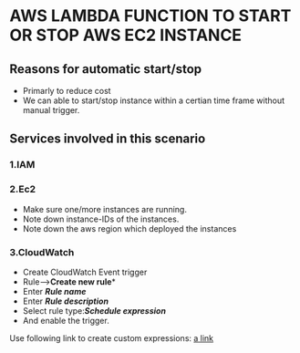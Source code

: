# AWS LAMBDA FUNCTION TO START OR  STOP AWS EC2 INSTANCE

## Reasons for automatic start/stop

- Primarly to reduce cost
- We can able to start/stop instance within a certian time frame without manual trigger.


## Services involved in this scenario

### 1.IAM

### 2.Ec2

- Make sure one/more instances are running.
- Note down instance-IDs of the instances.
- Note down the aws region which deployed the instances

### 3.CloudWatch

- Create CloudWatch Event trigger
- Rule-->**Create new rule***
- Enter ***Rule name***
- Enter ***Rule description***
- Select rule type:***Schedule expression***
- And enable the trigger.

Use following link to create custom expressions:
[a link](https://docs.aws.amazon.com/AmazonCloudWatch/latest/events/ScheduledEvents.html)


